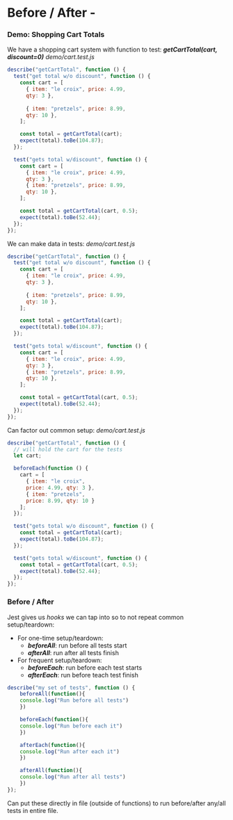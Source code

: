# Before / After -

### Demo: Shopping Cart Totals
We have a shopping cart system with function to test:
***getCartTotal(cart, discount=0)***
_demo/cart.test.js_
```js
describe("getCartTotal", function () {
  test("get total w/o discount", function () {
    const cart = [
      { item: "le croix", price: 4.99, 
      qty: 3 },
      
      { item: "pretzels", price: 8.99, 
      qty: 10 },
    ];

    const total = getCartTotal(cart);
    expect(total).toBe(104.87);
  });

  test("gets total w/discount", function () {
    const cart = [
      { item: "le croix", price: 4.99, 
      qty: 3 },
      { item: "pretzels", price: 8.99, 
      qty: 10 },
    ];

    const total = getCartTotal(cart, 0.5);
    expect(total).toBe(52.44);
  });
});
```

We can make data in tests:
_demo/cart.test.js_
```js
describe("getCartTotal", function () {
  test("get total w/o discount", function () {
    const cart = [
      { item: "le croix", price: 4.99, 
      qty: 3 },
      
      { item: "pretzels", price: 8.99, 
      qty: 10 },
    ];

    const total = getCartTotal(cart);
    expect(total).toBe(104.87);
  });

  test("gets total w/discount", function () {
    const cart = [
      { item: "le croix", price: 4.99, 
      qty: 3 },
      { item: "pretzels", price: 8.99, 
      qty: 10 },
    ];

    const total = getCartTotal(cart, 0.5);
    expect(total).toBe(52.44);
  });
});
```

Can factor out common setup:
_demo/cart.test.js_
```js
describe("getCartTotal", function () {
  // will hold the cart for the tests
  let cart;

  beforeEach(function () {
    cart = [
      { item: "le croix", 
      price: 4.99, qty: 3 },
      { item: "pretzels", 
      price: 8.99, qty: 10 }
    ];
  });

  test("gets total w/o discount", function () {
    const total = getCartTotal(cart);
    expect(total).toBe(104.87);
  });

  test("gets total w/discount", function () {
    const total = getCartTotal(cart, 0.5);
    expect(total).toBe(52.44);
  });
});
```

### Before / After
Jest gives us *hooks* we can tap into so to not repeat common setup/teardown:

- For one-time setup/teardown:
    - ***beforeAll***: run before all tests start
    - ***afterAll***: run after all tests finish
- For frequent setup/teardown:
    - ***beforeEach***: run before each test starts
    - ***afterEach***: run before teach test finish
    
```jsx
describe("my set of tests", function () {
    beforeAll(function(){
    console.log("Run before all tests")
    })

    beforeEach(function(){
    console.log("Run before each it")
    })

    afterEach(function(){
    console.log("Run after each it")
    })

    afterAll(function(){
    console.log("Run after all tests")
    })
});
```
    
Can put these directly in file (outside of functions) to run before/after any/all tests in entire file.
